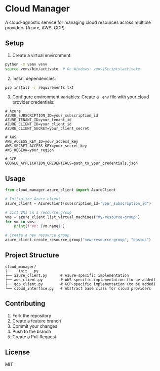 # Cloud Manager

A cloud-agnostic service for managing cloud resources across multiple providers (Azure, AWS, GCP).

## Setup

1. Create a virtual environment:
```bash
python -m venv venv
source venv/bin/activate  # On Windows: venv\Scripts\activate
```

2. Install dependencies:
```bash
pip install -r requirements.txt
```

3. Configure environment variables:
Create a `.env` file with your cloud provider credentials:
```env
# Azure
AZURE_SUBSCRIPTION_ID=your_subscription_id
AZURE_TENANT_ID=your_tenant_id
AZURE_CLIENT_ID=your_client_id
AZURE_CLIENT_SECRET=your_client_secret

# AWS
AWS_ACCESS_KEY_ID=your_access_key
AWS_SECRET_ACCESS_KEY=your_secret_key
AWS_REGION=your_region

# GCP
GOOGLE_APPLICATION_CREDENTIALS=path_to_your_credentials.json
```

## Usage

```python
from cloud_manager.azure_client import AzureClient

# Initialize Azure client
azure_client = AzureClient(subscription_id="your_subscription_id")

# List VMs in a resource group
vms = azure_client.list_virtual_machines("my-resource-group")
for vm in vms:
    print(f"VM: {vm.name}")

# Create a new resource group
azure_client.create_resource_group("new-resource-group", "eastus")
```

## Project Structure

```
cloud_manager/
├── __init__.py
├── azure_client.py      # Azure-specific implementation
├── aws_client.py        # AWS-specific implementation (to be added)
├── gcp_client.py        # GCP-specific implementation (to be added)
└── cloud_interface.py   # Abstract base class for cloud providers
```

## Contributing

1. Fork the repository
2. Create a feature branch
3. Commit your changes
4. Push to the branch
5. Create a Pull Request

## License

MIT 